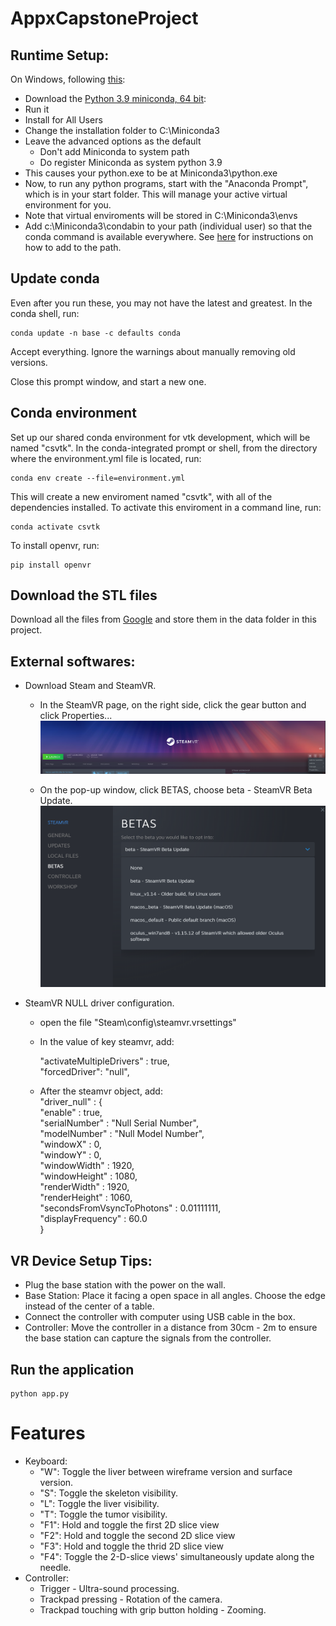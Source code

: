 # AppxCapstoneProject

## Runtime Setup:

On Windows, following [this](https://katiekodes.com/setup-python-windows-miniconda/):

- Download the [Python 3.9 miniconda, 64 bit](https://repo.anaconda.com/miniconda/Miniconda3-py39_4.9.2-Windows-x86_64.exe):
- Run it
- Install for All Users
- Change the installation folder to C:\Miniconda3
- Leave the advanced options as the default
  - Don't add Miniconda to system path
  - Do register Miniconda as system python 3.9
- This causes your python.exe to be at Miniconda3\python.exe
- Now, to run any python programs, start with the "Anaconda Prompt",
  which is in your start folder. This will manage your active virtual
  environment for you.
- Note that virtual enviroments will be stored in C:\Miniconda3\envs
- Add c:\Miniconda3\condabin to your path (individual user) so that
  the conda command is available everywhere. See
  [here](https://helpdeskgeek.com/windows-10/add-windows-path-environment-variable/)
  for instructions on how to add to the path.

## Update conda

Even after you run these, you may not have the latest and greatest. In
the conda shell, run:

    conda update -n base -c defaults conda

Accept everything. Ignore the warnings about manually removing old
versions.

Close this prompt window, and start a new one.

## Conda environment

Set up our shared conda environment for vtk development, which will be named
"csvtk". In the conda-integrated prompt or shell, from the directory
where the environment.yml file is located, run:

    conda env create --file=environment.yml

This will create a new enviroment named "csvtk", with all of the
dependencies installed. To activate this enviroment in a command line,
run:

    conda activate csvtk

To install openvr, run: 
    
    pip install openvr

## Download the STL files

Download all the files from [Google](https://drive.google.com/drive/folders/1L5b4ZtSEj2PbfLwiy2nHqTtkQs8hzTMZ?usp=sharing) and store them in the data folder in this project.


## External softwares:

 - Download Steam and SteamVR. 
    - In the SteamVR page, on the right side, click the gear button and click Properties... ![alt text](https://github.com/hengxuand/AppxCapstoneProject/blob/main/data/steamvr-page.png?raw=true)


    - On the pop-up window, click BETAS, choose beta - SteamVR Beta Update.![alt text](https://github.com/hengxuand/AppxCapstoneProject/blob/main/data/SteamVR-BETAS.png?raw=true)
 - SteamVR NULL driver configuration.
    - open the file "Steam\config\steamvr.vrsettings"
    - In the value of key steamvr, add: 
        
        "activateMultipleDrivers" : true,  
        "forcedDriver": "null",
    - After the steamvr object, add:  
      "driver_null" : {  
           "enable" : true,  
           "serialNumber" : "Null Serial Number",   
           "modelNumber" : "Null Model Number",  
           "windowX" : 0,  
          "windowY" : 0,  
          "windowWidth" : 1920,  
          "windowHeight" : 1080,  
          "renderWidth" : 1920,  
          "renderHeight" : 1060,  
          "secondsFromVsyncToPhotons" : 0.01111111,  
          "displayFrequency" : 60.0  
      }
## VR Device Setup Tips:

- Plug the base station with the power on the wall.
- Base Station: Place it facing a open space in all angles. Choose the edge instead of the center of a table.
- Connect the controller with computer using USB cable in the box.
- Controller: Move the controller in a distance from 30cm - 2m to ensure the base station can capture the signals from the controller.

## Run the application

    python app.py

# Features

- Keyboard:
  - "W": Toggle the liver between wireframe version and surface version.
  - "S": Toggle the skeleton visibility.
  - "L": Toggle the liver visibility.
  - "T": Toggle the tumor visibility.
  - "F1": Hold and toggle the first 2D slice view
  - "F2": Hold and toggle the second 2D slice view
  - "F3": Hold and toggle the thrid 2D slice view
  - "F4": Toggle the 2-D-slice views' simultaneously update along the needle.
- Controller:
  - Trigger - Ultra-sound processing.
  - Trackpad pressing - Rotation of the camera.
  - Trackpad touching with grip button holding - Zooming.
